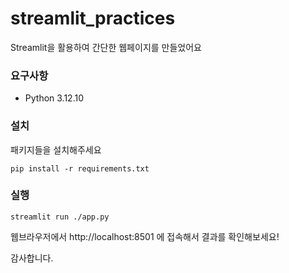 # streamlit_practices
Streamlit을 활용하여 간단한 웹페이지를 만들었어요
### 요구사항
- Python 3.12.10
### 설치
패키지들을 설치해주세요
```
pip install -r requirements.txt
```
### 실행
```
streamlit run ./app.py
```
웹브라우저에서 http://localhost:8501 에 접속해서 결과를 확인해보세요!

감사합니다.
